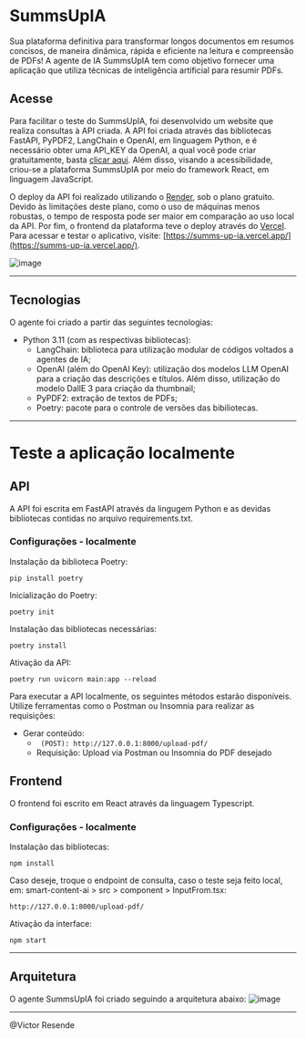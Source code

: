 # SummsUpIA
Sua plataforma definitiva para transformar longos documentos em resumos concisos, de maneira dinâmica, rápida e eficiente na leitura e compreensão de PDFs! A agente de IA SummsUpIA tem como objetivo fornecer uma aplicação que utiliza técnicas de inteligência artificial para resumir PDFs.

## Acesse 
Para facilitar o teste do SummsUpIA, foi desenvolvido um website que realiza consultas à API criada. A API foi criada através das bibliotecas FastAPI, PyPDF2, LangChain e OpenAI, em linguagem Python, e é necessário obter uma API_KEY da OpenAI, a qual você pode criar gratuitamente, basta [clicar aqui](https://openai.com/index/openai-api/). Além disso, visando a acessibilidade, criou-se a plataforma SummsUpIA por meio do framework React, em linguagem JavaScript. 

O deploy da API foi realizado utilizando o [Render](https://dashboard.render.com/), sob o plano gratuito. Devido às limitações deste plano, como o uso de máquinas menos robustas, o tempo de resposta pode ser maior em comparação ao uso local da API. Por fim, o frontend da plataforma teve o deploy através do [Vercel](https://vercel.com/). Para acessar e testar o aplicativo, visite: [https://summs-up-ia.vercel.app/](https://summs-up-ia.vercel.app/).

![image](https://github.com/user-attachments/assets/b49e0ce4-0cc4-4c23-8f73-1b9515278e32)


<hr>

## Tecnologias
O agente foi criado a partir das seguintes tecnologias:
- Python 3.11 (com as respectivas bibliotecas): 
  - LangChain: biblioteca para utilização modular de códigos voltados a agentes de IA;
  - OpenAI (além do OpenAI Key): utilização dos modelos LLM OpenAI para a criação das descrições e títulos. Além disso, utilização do modelo DallE 3 para criação da thumbnail;
  - PyPDF2: extração de textos de PDFs;
  - Poetry: pacote para o controle de versões das bibiliotecas.

<hr>

# Teste a aplicação localmente

## API
A API foi escrita em FastAPI através da lingugem Python e as devidas bibliotecas contidas no arquivo requirements.txt.

### Configurações - localmente
Instalação da biblioteca Poetry:
```
pip install poetry
```

Inicialização do Poetry:
```
poetry init
```

Instalação das bibliotecas necessárias:
```
poetry install
```

Ativação da API:
```
poetry run uvicorn main:app --reload
```

Para executar a API localmente, os seguintes métodos estarão disponíveis. Utilize ferramentas como o Postman ou Insomnia para realizar as requisições:
- Gerar conteúdo:
  - ``` (POST): http://127.0.0.1:8000/upload-pdf/```
  - Requisição: Upload via Postman ou Insomnia do PDF desejado

## Frontend
O frontend foi escrito em React através da linguagem Typescript.

### Configurações - localmente
Instalação das bibliotecas:
```
npm install
```

Caso deseje, troque o endpoint de consulta, caso o teste seja feito local, em: smart-content-ai > src > component > InputFrom.tsx:
```
http://127.0.0.1:8000/upload-pdf/
```

Ativação da interface:
```
npm start
```

<hr>

## Arquitetura
O agente SummsUpIA foi criado seguindo a arquitetura abaixo:
![image](https://github.com/user-attachments/assets/7ff14fb4-dba8-4517-9ae6-f8a4844feaad)

<hr>
@Victor Resende
